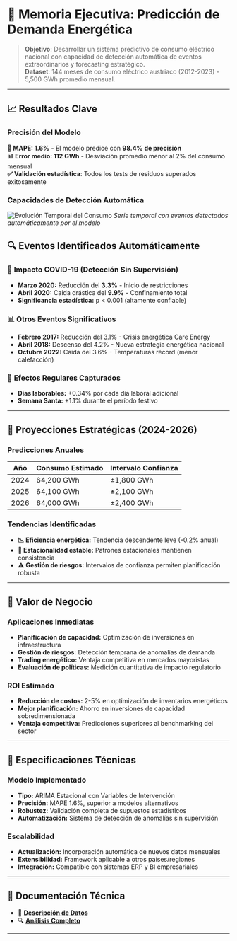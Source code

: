 # 💼 Memoria Ejecutiva: Predicción de Demanda Energética

> **Objetivo**: Desarrollar un sistema predictivo de consumo eléctrico nacional con capacidad de detección automática de eventos extraordinarios y forecasting estratégico.  
> **Dataset**: 144 meses de consumo eléctrico austriaco (2012-2023) - 5,500 GWh promedio mensual.

---

## 📈 Resultados Clave

### Precisión del Modelo
**🎯 MAPE: 1.6%** - El modelo predice con **98.4% de precisión**  
**📊 Error medio: 112 GWh** - Desviación promedio menor al 2% del consumo mensual  
**✅ Validación estadística**: Todos los tests de residuos superados exitosamente

### Capacidades de Detección Automática
![Evolución Temporal del Consumo](imagen_temporal_consumo.png)
*Serie temporal con eventos detectados automáticamente por el modelo*

## 🔍 Eventos Identificados Automáticamente

### 🦠 **Impacto COVID-19 (Detección Sin Supervisión)**
- **Marzo 2020:** Reducción del **3.3%** - Inicio de restricciones  
- **Abril 2020:** Caída drástica del **9.9%** - Confinamiento total  
- **Significancia estadística:** p < 0.001 (altamente confiable)
   
### 📊 **Otros Eventos Significativos**
- **Febrero 2017:** Reducción del 3.1% - Crisis energética Care Energy  
- **Abril 2018:** Descenso del 4.2% - Nueva estrategia energética nacional  
- **Octubre 2022:** Caída del 3.6% - Temperaturas récord (menor calefacción)  

### 🔄 **Efectos Regulares Capturados**
- **Días laborables:** +0.34% por cada día laboral adicional  
- **Semana Santa:** +1.1% durante el período festivo  

---

## 🔮 Proyecciones Estratégicas (2024-2026)

### Predicciones Anuales
| Año | Consumo Estimado | Intervalo Confianza |
|-----|------------------|-------------------|
| 2024 | 64,200 GWh | ±1,800 GWh |
| 2025 | 64,100 GWh | ±2,100 GWh |
| 2026 | 64,000 GWh | ±2,400 GWh |

### Tendencias Identificadas
- **📉 Eficiencia energética:** Tendencia descendente leve (-0.2% anual)  
- **🔄 Estacionalidad estable:** Patrones estacionales mantienen consistencia  
- **⚠️ Gestión de riesgos:** Intervalos de confianza permiten planificación robusta  

---

## 💼 Valor de Negocio

### Aplicaciones Inmediatas
- **Planificación de capacidad:** Optimización de inversiones en infraestructura
- **Gestión de riesgos:** Detección temprana de anomalías de demanda
- **Trading energético:** Ventaja competitiva en mercados mayoristas
- **Evaluación de políticas:** Medición cuantitativa de impacto regulatorio

### ROI Estimado
- **Reducción de costos:** 2-5% en optimización de inventarios energéticos
- **Mejor planificación:** Ahorro en inversiones de capacidad sobredimensionada
- **Ventaja competitiva:** Predicciones superiores al benchmarking del sector

---

## 🔧 Especificaciones Técnicas

### Modelo Implementado
- **Tipo:** ARIMA Estacional con Variables de Intervención
- **Precisión:** MAPE 1.6%, superior a modelos alternativos
- **Robustez:** Validación completa de supuestos estadísticos
- **Automatización:** Sistema de detección de anomalías sin supervisión

### Escalabilidad
- **Actualización:** Incorporación automática de nuevos datos mensuales
- **Extensibilidad:** Framework aplicable a otros países/regiones
- **Integración:** Compatible con sistemas ERP y BI empresariales

---

## 📂 Documentación Técnica

- 💾 **[Descripción de Datos](../data/README.md)**
- 🔍 **[Análisis Completo](../code/analisis_arima.pdf)**

---
